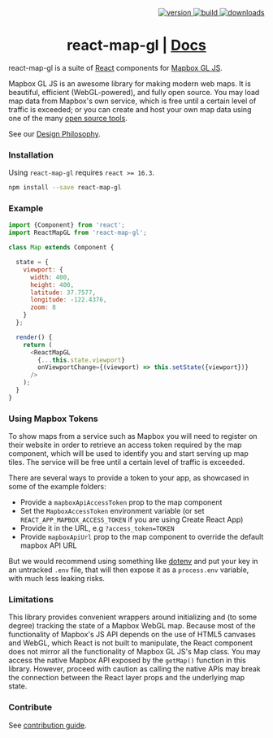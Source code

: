 <p align="right">
  <a href="https://npmjs.org/package/react-map-gl">
    <img src="https://img.shields.io/npm/v/react-map-gl.svg?style=flat-square" alt="version" />
  </a>
  <a href="https://travis-ci.com/visgl/react-map-gl">
    <img src="https://api.travis-ci.com/visgl/react-map-gl.svg?branch=master" alt="build" />
  </a>
  <a href="https://npmjs.org/package/react-map-gl">
    <img src="https://img.shields.io/npm/dm/react-map-gl.svg?style=flat-square" alt="downloads" />
  </a>
</p>

<h1 align="center">react-map-gl | <a href="https://visgl.github.io/react-map-gl">Docs</a></h1>

react-map-gl is a suite of [React](http://facebook.github.io/react/) components for
[Mapbox GL JS](https://github.com/mapbox/mapbox-gl-js).

Mapbox GL JS is an awesome library for making modern web maps. It is beautiful, efficient (WebGL-powered), and fully open source. You may load map data from Mapbox's own service, which is free until a certain level of traffic is exceeded; or you can create and host your own map data using one of the many [open source tools](https://github.com/mapbox/awesome-vector-tiles).

See our [Design Philosophy](docs/README.md#design-philosophy).

### Installation

Using `react-map-gl` requires `react >= 16.3`.

```sh
npm install --save react-map-gl
```

### Example

```js
import {Component} from 'react';
import ReactMapGL from 'react-map-gl';

class Map extends Component {

  state = {
    viewport: {
      width: 400,
      height: 400,
      latitude: 37.7577,
      longitude: -122.4376,
      zoom: 8
    }
  };

  render() {
    return (
      <ReactMapGL
        {...this.state.viewport}
        onViewportChange={(viewport) => this.setState({viewport})}
      />
    );
  }
}
```

### Using Mapbox Tokens

To show maps from a service such as Mapbox you will need to register on their website in order to retrieve an access token required by the map component, which will be used to identify you and start serving up map tiles. The service will be free until a certain level of traffic is exceeded.

There are several ways to provide a token to your app, as showcased in some of the example folders:

* Provide a `mapboxApiAccessToken` prop to the map component
* Set the `MapboxAccessToken` environment variable (or set `REACT_APP_MAPBOX_ACCESS_TOKEN` if you are using Create React App)
* Provide it in the URL, e.g `?access_token=TOKEN`
* Provide `mapboxApiUrl` prop to the map component to override the default mapbox API URL

But we would recommend using something like [dotenv](https://github.com/motdotla/dotenv) and put your key in an untracked `.env` file, that will then expose it as a `process.env` variable, with much less leaking risks.


### Limitations

This library provides convenient wrappers around initializing and (to some degree) tracking the state of a Mapbox WebGL map. Because most of the functionality of Mapbox's JS API depends on the use of HTML5 canvases and WebGL, which React is not built to manipulate, the React component does not mirror all the functionality of Mapbox GL JS's Map class. You may access the native Mapbox API exposed by the `getMap()` function in this library. However, proceed with caution as calling the native APIs may break the connection between the React layer props and the underlying map state.


### Contribute

See [contribution guide](/CONTRIBUTING.md).
